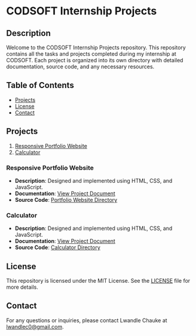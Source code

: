 # CODSOFT Internship Projects

## Description
Welcome to the CODSOFT Internship Projects repository. This repository contains all the tasks and projects completed during my internship at CODSOFT. Each project is organized into its own directory with detailed documentation, source code, and any necessary resources.

## Table of Contents
- [Projects](#projects)
- [License](#license)
- [Contact](#contact)

## Projects
1. [Responsive Portfolio Website](#https://github.com/Lwandle-Chauke/CODSOFT/tree/main/Calculator)
2. [Calculator](#calculator)

### Responsive Portfolio Website
- **Description**: Designed and implemented using HTML, CSS, and JavaScript.
- **Documentation**: [View Project Document](path/to/portfolio.pdf)
- **Source Code**: [Portfolio Website Directory]([.https://github.com/Lwandle-Chauke/CODSOFT/tree/main/Calculator](https://66a127da21f229586187e9b6--courageous-torrone-df5e4a.netlify.app/))

### Calculator
- **Description**: Designed and implemented using HTML, CSS, and JavaScript.
- **Documentation**: [View Project Document](path/to/calculator.pdf)
- **Source Code**: [Calculator Directory](./calculator)

## License
This repository is licensed under the MIT License. See the [LICENSE](https://github.com/Lwandle-Chauke/CODSOFT/blob/main/LICENSE) file for more details.

## Contact
For any questions or inquiries, please contact Lwandle Chauke at [lwandlec0@gmail.com](mailto:lwandlec0@gmail.com).

